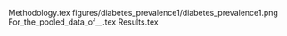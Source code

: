 Methodology.tex
figures/diabetes_prevalence1/diabetes_prevalence1.png
For_the_pooled_data_of__.tex
Results.tex
